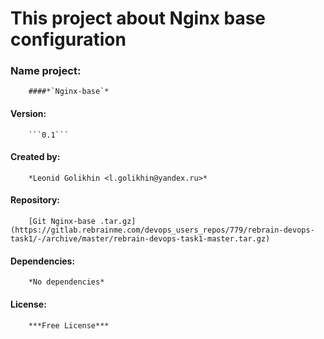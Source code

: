 
# This project about Nginx base configuration

### Name project:
    	####*`Nginx-base`*
#### Version: 
    	```0.1```
#### Created by:
    	*Leonid Golikhin <l.golikhin@yandex.ru>*
#### Repository:
    	[Git Nginx-base .tar.gz] (https://gitlab.rebrainme.com/devops_users_repos/779/rebrain-devops-task1/-/archive/master/rebrain-devops-task1-master.tar.gz)
#### Dependencies:
    	*No dependencies*
#### License:
    	***Free License***



